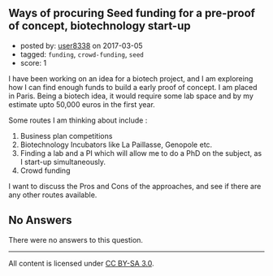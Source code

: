 ## Ways of procuring Seed funding for a pre-proof of concept, biotechnology start-up

- posted by: [user8338](https://stackexchange.com/users/4306926/user8338) on 2017-03-05
- tagged: `funding`, `crowd-funding`, `seed`
- score: 1

I have been working on an idea for a biotech project, and I am exploreing how I can find enough funds to build a early proof of concept. I am placed in Paris. 
Being a biotech idea, it would require some lab space and by my estimate upto 50,000 euros in the first year. 

Some routes I am thinking about include :

1. Business plan competitions
2. Biotechnology Incubators like La Paillasse, Genopole etc. 
3. Finding a lab and a PI which will allow me to do a PhD on the subject, as I start-up simultaneously. 
4. Crowd funding

I want to discuss the Pros and Cons of the approaches, and see if there are any other routes available.


## No Answers

There were no answers to this question.


---

All content is licensed under [CC BY-SA 3.0](https://creativecommons.org/licenses/by-sa/3.0/).
